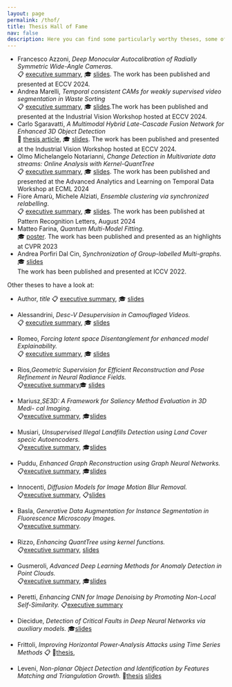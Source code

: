 ```yaml
---
layout: page
permalink: /thof/
title: Thesis Hall of Fame 
nav: false
description: Here you can find some particularly worthy theses, some of which have been then evolved into papers published at Workshops, Conferences and Journals.
---
```


*  Francesco Azzoni, _Deep Monocular Autocalibration of Radially Symmetric Wide-Angle Cameras._<br>
:clipboard: [executive summary](https://polimi365-my.sharepoint.com/:b:/g/personal/10755186_polimi_it/Eefl1otmF2hJmrCQi7bBXDYBvgois0Y0wmmtcdL2enBxlg?e=kptqx5), 
:mortar_board: [slides](https://polimi365-my.sharepoint.com/:b:/g/personal/10755186_polimi_it/EUBoO1IcMjBJi-W-vgta8zYBbwXuQoeSjRvJDVIformYqg?e=X7RZz2). The work has been published and presented at ECCV 2024.
* Andrea Marelli, _Temporal consistent CAMs for weakly supervised video segmentation in Waste Sorting_<br>
:clipboard: [executive summary](https://polimi365-my.sharepoint.com/:b:/g/personal/10755186_polimi_it/EZZsLJt2JmNAiFFxPO7RaIoB3v3P413yryBvXNiXqVjtSA?e=bw0eI9), 
:mortar_board: [slides](https://polimi365-my.sharepoint.com/:b:/g/personal/10755186_polimi_it/EZZsLJt2JmNAiFFxPO7RaIoB3v3P413yryBvXNiXqVjtSA?e=bw0eI9).The work has been published and presented at the Industrial Vision Workshop hosted at ECCV 2024.
* Carlo Sgaravatti, _A Multimodal Hybrid Late-Cascade Fusion Network for Enhanced 3D Object Detection_<br>
:closed_book: [thesis article](), 
:mortar_board: [slides](). The work has been published and presented at the Industrial Vision Workshop hosted at ECCV 2024.
* Olmo Michelangelo Notarianni, _Change Detection in Multivariate data streams: Online Analysis with Kernel-QuantTree_<br>
:clipboard: [executive summary](), 
:mortar_board: [slides](). The work has been published and presented at the Advanced Analytics and Learning on Temporal Data Workshop at ECML 2024
* Fiore Amarù, Michele Alziati, _Ensemble clustering via synchronized relabelling_.<br>
:clipboard: [executive summary](https://polimi365-my.sharepoint.com/:b:/g/personal/10755186_polimi_it/EbjTlovJzcVAnL51RR5ugM4BXkwB0TGabCFBffCD9mCDkg?e=tGp9k5), 
:mortar_board: [slides](https://polimi365-my.sharepoint.com/:b:/g/personal/10755186_polimi_it/EVgNJpq-BIhEtEB8Hau8Ap0BuHpasroBZ3jXjq_0bg4rVQ?e=YBffB3). The work has been published at Pattern Recognition Letters, August 2024
* Matteo Farina, _Quantum Multi-Model Fitting_.<br>
:mortar_board: [poster](https://polimi365-my.sharepoint.com/:b:/g/personal/10755186_polimi_it/ERzWbWCEI95Ks75YwHMLJuMB6SfQCU-xwwB3C_UdDr5ZCQ?e=r6btKf). The work has been published and presented as an highlights at CVPR 2023
* Andrea Porfiri Dal Cin, _Synchronization of Group-labelled Multi-graphs_.<br>
:mortar_board: [slides](https://polimi365-my.sharepoint.com/:b:/g/personal/10755186_polimi_it/ETbpaPurA_5Ogf261RRkyMIBG9ZUAH8aDW75RJtXvq3Syg?e=jSlIXQ)<br>
The work has been published and presented  at ICCV 2022.


Other theses to have a look at:
* Author, _title_ :clipboard: [executive summary](), 
:mortar_board: [slides]()

* Alessandrini, _Desc-V Desupervision in Camouflaged Videos._<br> :clipboard: [executive summary](https://polimi365-my.sharepoint.com/:b:/g/personal/10755186_polimi_it/ERuOF-smzqFMqlBdLtr3QxEBMpy0spJoEYNO3nwqiRSfHw?e=naIglZ), 
:mortar_board: [slides](https://polimi365-my.sharepoint.com/:p:/g/personal/10569363_polimi_it/EWHhF7SrpQ1OkBX8l2X7T_gBB3R0QV16XUoa4hlW9JbqhQ?e=9LLVIk&wdLOR=c0D478E6B-4CD9-794E-A013-7EEDF485C6BF)
* Romeo, _Forcing latent space Disentanglement for enhanced model Explainability._<br>
:clipboard:  [executive summary](https://www.dropbox.com/scl/fi/a11svgvqudkv9aeh6ggvi/Thesis.pdf?rlkey=wjknv1flrybvm3nkxbo5em1ub&dl=0), 
:mortar_board: [slides](https://www.dropbox.com/scl/fi/leotn6igx7hj4e83c4oal/slides-Federico-Romeo_final.pptx?rlkey=ihwklfqdreundl8t7f4ey7fl6&dl=0)
* Rios,_Geometric Supervision for Efficient Reconstruction and Pose Refinement in Neural Radiance Fields._<br>
:clipboard:[executive summary](https://www.dropbox.com/scl/fi/kawfljy558gcdl8ajhesi/nerf_executive_summary_19_09.pdf?rlkey=wokvaxpl3mgktqfiyuxw6f7r9&dl=0):mortar_board: [slides](https://docs.google.com/presentation/d/1EU0m8kOHENm43KEBNaT2xOHHyKKD5-Y-hxYRiOu6bTg/edit#slide=id.p)
* Mariusz,_SE3D: A Framework for Saliency Method Evaluation in 3D Medi- cal Imaging._<br>
:clipboard:[executive summary](https://www.dropbox.com/scl/fi/91tjqnr3frn3jovr0anf9/2023_07_Wisniewski_Executive_Summary_02.pdf?rlkey=zkqg21mv9wjmxlkf30izbttgo&dl=0), :mortar_board:[slides](https://www.dropbox.com/scl/fi/t4xzn5smrztyks8sf9nin/2023_07_Wisniewski_Thesis_Presentation.pptx?rlkey=735sbzuge592yrrda6w1qeu7q&dl=0)
* Musiari, _Unsupervised Illegal Landfills Detection using Land Cover specic Autoencoders._<br> :clipboard:[executive summary](https://www.dropbox.com/scl/fi/y3r284dpy4fmof3efkp5v/2023_10_Musiari_executive.pdf?rlkey=lu2ewdej92yk1dwazejssr9uz&dl=0), :mortar_board:[slides](https://www.dropbox.com/scl/fi/rmhmn2xrv5ff4wqfo4gcb/Musiari_presentazione_5102023.pdf?rlkey=hxyb61wrd5iz2oo7edpldptxi&dl=0)
* Puddu, _Enhanced Graph Reconstruction using Graph Neural Networks._<br> :clipboard:[executive summary](https://www.dropbox.com/scl/fi/j0t4zpd92ccu617yb5xst/2023_05_puddu_summary_02.pdf?rlkey=wzkimf9l91bl4gkq8touh0ljp&dl=0), :mortar_board:[slides](https://www.dropbox.com/scl/fi/v8cv66v9hdiep6lsv4wyr/slides_puddu_finali.pdf?rlkey=iq6ax6es8qka3js2ew92zjyf4&dl=0)
* Innocenti, _Diffusion Models for Image Motion Blur Removal._<br> :clipboard:[executive summary](https://www.dropbox.com/scl/fi/vf6fr6g1tq9ynoq69zxkc/2023_07_Innocenti_Executive_Summary-1.pdf?rlkey=cybta4rk3o3cjmrtxke1ecmxh&dl=0), :clipboard:[slides](https://www.dropbox.com/scl/fi/xttg7zz8cnqy2oedfjljh/slides_final.pdf?rlkey=6ac0xvrci1zt6a623vad79rm7&dl=0)
* Basla, _Generative Data Augmentation for Instance Segmentation in Fluorescence Microscopy Images._<br> :clipboard:[executive summary](https://www.dropbox.com/scl/fi/0nmm4wrhu54whz6xnqa65/2023_05_Basla_ExecutiveSummary_02.pdf?rlkey=tmg3jknubse6b6gb2hlvahnux&dl=0).
* Rizzo, _Enhancing QuantTree using kernel functions._<br> :clipboard:[executive summary](https://www.dropbox.com/scl/fi/9od8o2x808knojfjmjbni/Kernel_QuantTree___Paolo_Rizzo___Executive_Summary_final.pdf?rlkey=h8yap6fx4gus1v3c6htqtkv33&dl=0), [slides](https://www.dropbox.com/scl/fi/40urjpf25uuyuhnfy8ivu/Enhancing-QuantTree-using-kernel-functions-Rizzo-Paolo.pptx?rlkey=i0se3sp5h7gzr97emsh0t5hot&dl=0)
* Gusmeroli, _Advanced Deep Learning Methods for Anomaly Detection in Point Clouds._ <br>:clipboard:[executive summary](https://www.dropbox.com/scl/fi/3k651gkckm4k4tb4g721h/Executive_Summary-Stefano-gusmeroli.pdf?rlkey=yvp8wtzm1jjj4n8ryww3h2ukg&dl=0), :mortar_board:[slides](https://www.dropbox.com/scl/fi/rlorfda92a3c7f6cgqj3r/Presentation_Thesis-7_221215_180215.pdf?rlkey=olbwgtf2dmpkd0pkac7zououn&dl=0)
* Peretti, _Enhancing CNN for Image Denoising by Promoting Non-Local Self-Similarity._ :clipboard:[executive summary](https://www.dropbox.com/scl/fi/p4q6nc5ef1itfa4m74zvw/executive_summary.pdf?rlkey=lbf0qkobwp7192m1k0m88f7v6&dl=0)
* Diecidue, _Detection of Critical Faults in Deep Neural Networks via auxiliary models._  :mortar_board:[slides](https://www.dropbox.com/scl/fi/8onpcqkxe17jzxnuzjdiv/Detection-of-Critical-Faults-in-Deep-Neural-Networks-1.pdf?rlkey=rjngpe1xjyif9eqk0e6wy2nz6&dl=0) 
* Frittoli, _Improving Horizontal Power-Analysis Attacks using Time Series Methods_ :clipboard: :closed_book:[thesis](https://polimi365-my.sharepoint.com/:b:/g/personal/10755186_polimi_it/EWMkuwhW28NNk6veJ0ENuiUBf1Q9dUmDEffC19hr_7_hKg?e=JjxMRv), 
* Leveni, _Non-planar Object Detection and Identification by Features Matching and Triangulation Growth._  :closed_book:[thesis](https://polimi365-my.sharepoint.com/:b:/g/personal/10755186_polimi_it/EcKCxSnjOgFGs7ZSBAahOzgBSNMS5SYCcUf-lEPtWBZ-Zg?e=jMaNW2) [slides](https://www.dropbox.com/scl/fi/b98pjt6jlsvljnoq83aoa/2018_Thesis_Presentation.pdf?rlkey=ywp4c1gp7pwp290v2q25vq6b3&dl=0)